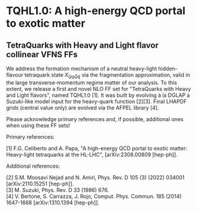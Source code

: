 # TQHL1.0: A high-energy QCD portal to exotic matter
## TetraQuarks with Heavy and Light flavor collinear VFNS FFs

We address the formation mechanism of a neutral heavy-light hidden-flavour tetraquark state $X_{Q q \bar Q \bar q}$ via the fragmentation approximation, valid in the large transverse-momentum regime matter of our analysis. To this extent, we release a first and novel NLO FF set for "TetraQuarks
with Heavy and Light flavors", named TQHL1.0 [1]. It was built by evolving à la DGLAP a Suzuki-like model input for the heavy-quark function [2][3]. Final LHAPDF grids (central value only) are evolved via the AFPEL library [4].

Please acknowledge primary references and, if possible, additional ones when using these FF sets!  
  

Primary references:

[1] F.G. Celiberto and A. Papa, "A high-energy QCD portal to exotic matter: Heavy-light tetraquarks at the HL-LHC", [arXiv:2308.00809 [hep-ph]].  
  

Additional references:

[2] S.M. Moosavi Nejad and N. Amiri, Phys. Rev. D 105 (3) (2022) 034001 [arXiv:2110.15251 [hep-ph]].  
[3] M. Suzuki, Phys. Rev. D 33 (1986) 676.  
[4] V. Bertone, S. Carrazza, J. Rojo, Comput. Phys. Commun. 185 (2014) 1647-1668 [arXiv:1310.1394 [hep-ph]].  
